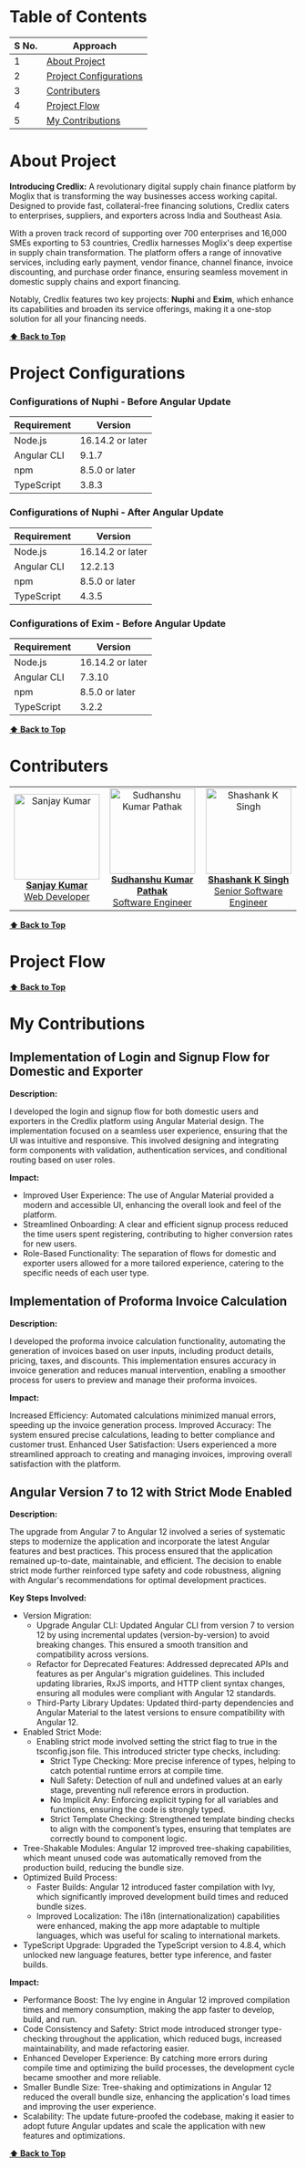 # Table of Contents

| S No. | Approach                                          |
| ----- | ------------------------------------------------- |
| 1     | [About Project](#About-Project)                   |
| 2     | [Project Configurations](#Project-Configurations) |
| 3     | [Contributers](#Contributers)                     |
| 4     | [Project Flow](#Project-Flow)                     |
| 5     | [My Contributions](#My-Contributions)             |

# About Project

**Introducing Credlix:** A revolutionary digital supply chain finance platform by Moglix that is transforming the way businesses access working capital. Designed to provide fast, collateral-free financing solutions, Credlix caters to enterprises, suppliers, and exporters across India and Southeast Asia.

With a proven track record of supporting over 700 enterprises and 16,000 SMEs exporting to 53 countries, Credlix harnesses Moglix's deep expertise in supply chain transformation. The platform offers a range of innovative services, including early payment, vendor finance, channel finance, invoice discounting, and purchase order finance, ensuring seamless movement in domestic supply chains and export financing.

Notably, Credlix features two key projects: **Nuphi** and **Exim**, which enhance its capabilities and broaden its service offerings, making it a one-stop solution for all your financing needs.

**[⬆ Back to Top](#table-of-contents)**

# Project Configurations

### Configurations of Nuphi - Before Angular Update

| Requirement | Version          |
| ----------- | ---------------- |
| Node.js     | 16.14.2 or later |
| Angular CLI | 9.1.7            |
| npm         | 8.5.0 or later   |
| TypeScript  | 3.8.3            |

### Configurations of Nuphi - After Angular Update

| Requirement | Version          |
| ----------- | ---------------- |
| Node.js     | 16.14.2 or later |
| Angular CLI | 12.2.13          |
| npm         | 8.5.0 or later   |
| TypeScript  | 4.3.5            |

### Configurations of Exim - Before Angular Update

| Requirement | Version          |
| ----------- | ---------------- |
| Node.js     | 16.14.2 or later |
| Angular CLI | 7.3.10           |
| npm         | 8.5.0 or later   |
| TypeScript  | 3.2.2            |

**[⬆ Back to Top](#table-of-contents)**

# Contributers

<p align="center">
    <table>
        <tr>
            <td align="center">
                <a href="https://www.linkedin.com/in/sanjay9616/" target="_blank" title="Sanjay Kumar">
                    <img src="https://github.com/user-attachments/assets/959ee001-8a02-407e-af5d-3a61fae65679" alt="Sanjay Kumar" width="150" height="150" />
                    <br>
                    <b>Sanjay Kumar</b><br>
                    <div>Web Developer</div>
                </a>
            </td>
            <td align="center">
                <a href="https://www.linkedin.com/in/sudh-pathak/" target="_blank" title="Sudhanshu Kumar Pathak">
                    <img src="https://github.com/user-attachments/assets/c82146cf-2c47-47e7-b4c3-3ed2e8dd8ccd" alt="Sudhanshu Kumar Pathak" width="150" height="150" />
                    <br>
                    <b>Sudhanshu Kumar Pathak</b><br>
                    <div>Software Engineer</div>
                </a>
            </td>
            <td align="center">
                <a href="https://www.linkedin.com/in/shashank-k-singh-72b1b3135/" target="_blank" title="Shashank K Singh">
                    <img src="https://github.com/user-attachments/assets/9ab3b1f6-ddb0-417c-a7a0-8154a58d9982" alt="Shashank K Singh" width="150" height="150" />
                    <br>
                    <b>Shashank K Singh</b><br>
                    <div>Senior Software Engineer</div>
                </a>
            </td>
        </tr>
    </table>
</p>

**[⬆ Back to Top](#table-of-contents)**

# Project Flow

**[⬆ Back to Top](#table-of-contents)**

# My Contributions

## Implementation of Login and Signup Flow for Domestic and Exporter

**Description:**

I developed the login and signup flow for both domestic users and exporters in the Credlix platform using Angular Material design. The implementation focused on a seamless user experience, ensuring that the UI was intuitive and responsive. This involved designing and integrating form components with validation, authentication services, and conditional routing based on user roles.

**Impact:**

- Improved User Experience: The use of Angular Material provided a modern and accessible UI, enhancing the overall look and feel of the platform.
- Streamlined Onboarding: A clear and efficient signup process reduced the time users spent registering, contributing to higher conversion rates for new users.
- Role-Based Functionality: The separation of flows for domestic and exporter users allowed for a more tailored experience, catering to the specific needs of each user type.

## Implementation of Proforma Invoice Calculation

**Description:**

I developed the proforma invoice calculation functionality, automating the generation of invoices based on user inputs, including product details, pricing, taxes, and discounts. This implementation ensures accuracy in invoice generation and reduces manual intervention, enabling a smoother process for users to preview and manage their proforma invoices.

**Impact:**

Increased Efficiency: Automated calculations minimized manual errors, speeding up the invoice generation process.
Improved Accuracy: The system ensured precise calculations, leading to better compliance and customer trust.
Enhanced User Satisfaction: Users experienced a more streamlined approach to creating and managing invoices, improving overall satisfaction with the platform.

## Angular Version 7 to 12 with Strict Mode Enabled

**Description:**

The upgrade from Angular 7 to Angular 12 involved a series of systematic steps to modernize the application and incorporate the latest Angular features and best practices. This process ensured that the application remained up-to-date, maintainable, and efficient. The decision to enable strict mode further reinforced type safety and code robustness, aligning with Angular's recommendations for optimal development practices.

**Key Steps Involved:**

- Version Migration:
    - Upgrade Angular CLI: Updated Angular CLI from version 7 to version 12 by using incremental updates (version-by-version) to avoid breaking changes. This ensured a smooth transition and compatibility across versions.
    - Refactor for Deprecated Features: Addressed deprecated APIs and features as per Angular's migration guidelines. This included updating libraries, RxJS imports, and HTTP client syntax changes, ensuring all modules were compliant with Angular 12 standards.
    - Third-Party Library Updates: Updated third-party dependencies and Angular Material to the latest versions to ensure compatibility with Angular 12.
- Enabled Strict Mode:
    - Enabling strict mode involved setting the strict flag to true in the tsconfig.json file. This introduced stricter type checks, including:
        - Strict Type Checking: More precise inference of types, helping to catch potential runtime errors at compile time.
        - Null Safety: Detection of null and undefined values at an early stage, preventing null reference errors in production.
        - No Implicit Any: Enforcing explicit typing for all variables and functions, ensuring the code is strongly typed.
        - Strict Template Checking: Strengthened template binding checks to align with the component’s types, ensuring that templates are correctly bound to component logic.
- Tree-Shakable Modules: Angular 12 improved tree-shaking capabilities, which meant unused code was automatically removed from the production build, reducing the bundle size.
- Optimized Build Process:
    - Faster Builds: Angular 12 introduced faster compilation with Ivy, which significantly improved development build times and reduced bundle sizes.
    - Improved Localization: The i18n (internationalization) capabilities were enhanced, making the app more adaptable to multiple languages, which was useful for scaling to international markets.
- TypeScript Upgrade: Upgraded the TypeScript version to 4.8.4, which unlocked new language features, better type inference, and faster builds.

**Impact:**

- Performance Boost: The Ivy engine in Angular 12 improved compilation times and memory consumption, making the app faster to develop, build, and run.
- Code Consistency and Safety: Strict mode introduced stronger type-checking throughout the application, which reduced bugs, increased maintainability, and made refactoring easier.
- Enhanced Developer Experience: By catching more errors during compile time and optimizing the build processes, the development cycle became smoother and more reliable.
- Smaller Bundle Size: Tree-shaking and optimizations in Angular 12 reduced the overall bundle size, enhancing the application's load times and improving the user experience.
- Scalability: The update future-proofed the codebase, making it easier to adopt future Angular updates and scale the application with new features and optimizations.

**[⬆ Back to Top](#table-of-contents)**
